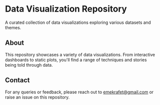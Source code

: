 # Data Visualization Repository

A curated collection of data visualizations exploring various datasets and themes.

## About
This repository showcases a variety of data visualizations. From interactive dashboards to static plots, you'll find a range of techniques and stories being told through data.

## Contact
For any queries or feedback, please reach out to emekrafet@gmail.com or raise an issue on this repository.